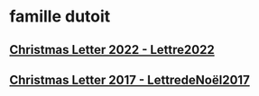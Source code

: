 # famille  dutoit 

## [Christmas Letter 2022 - Lettre2022](./Lettre2022_compressed.pdf)

## [Christmas Letter 2017 - LettredeNoël2017](./LettredeNoël2017.pdf)
